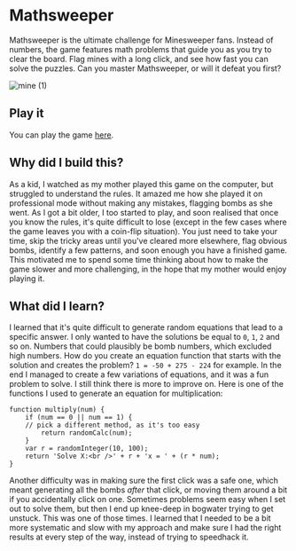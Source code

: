 # Mathsweeper
Mathsweeper is the ultimate challenge for Minesweeper fans. Instead of numbers, the game features math problems that guide you as you try to clear the board. Flag mines with a long click, and see how fast you can solve the puzzles. Can you master Mathsweeper, or will it defeat you first?

![mine (1)](https://user-images.githubusercontent.com/105588693/210266675-4e9e16c8-a973-4a62-818d-5bdc15283c8d.png)

## Play it

You can play the game [here](https://neontomo.com/play/mathsweeper/).

## Why did I build this?

As a kid, I watched as my mother played this game on the computer, but struggled to understand the rules. It amazed me how she played it on professional mode without making any mistakes, flagging bombs as she went. As I got a bit older, I too started to play, and soon realised that once you know the rules, it's quite difficult to lose (except in the few cases where the game leaves you with a coin-flip situation). You just need to take your time, skip the tricky areas until you've cleared more elsewhere, flag obvious bombs, identify a few patterns, and soon enough you have a finished game. This motivated me to spend some time thinking about how to make the game slower and more challenging, in the hope that my mother would enjoy playing it.

## What did I learn?

I learned that it's quite difficult to generate random equations that lead to a specific answer. I only wanted to have the solutions be equal to `0`, `1`, `2` and so on. Numbers that could plausibly be bomb numbers, which excluded high numbers. How do you create an equation function that starts with the solution and creates the problem? `1 = -50 + 275 - 224` for example. In the end I managed to create a few variations of equations, and it was a fun problem to solve. I still think there is more to improve on. Here is one of the functions I used to generate an equation for multiplication:
```
function multiply(num) {
	if (num == 0 || num == 1) {
    // pick a different method, as it's too easy
		return randomCalc(num);
	}
	var r = randomInteger(10, 100);
	return 'Solve X:<br />' + r + 'x = ' + (r * num);
}
```

Another difficulty was in making sure the first click was a safe one, which meant generating all the bombs *after* that click, or moving them around a bit if you accidentally click on one. Sometimes problems seem easy when I set out to solve them, but then I end up knee-deep in bogwater trying to get unstuck. This was one of those times. I learned that I needed to be a bit more systematic and slow with my approach and make sure I had the right results at every step of the way, instead of trying to speedhack it.
